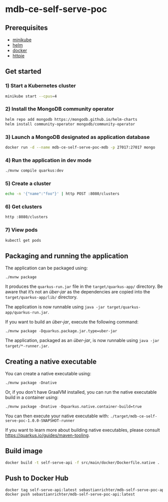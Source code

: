 # mdb-ce-self-serve-poc

## Prerequisites

- [minikube](https://minikube.sigs.k8s.io/)
- [helm](https://helm.sh/)
- [docker](https://www.docker.com/)
- [httpie](https://httpie.io)

## Get started

### 1) Start a Kubernetes cluster

```sh
minikube start --cpus=4
```

### 2) Install the MongoDB community operator

```sh
helm repo add mongodb https://mongodb.github.io/helm-charts
helm install community-operator mongodb/community-operator
```

### 3) Launch a MongoDB designated as application database

```sh
docker run -d --name mdb-ce-self-serve-poc-mdb -p 27017:27017 mongo
```

### 4) Run the application in dev mode

```sh
./mvnw compile quarkus:dev
```

### 5) Create a cluster

```sh
echo -n '{"name":"foo"}' | http POST :8080/clusters
```

### 6) Get clusters

```sh
http :8080/clusters
```

### 7) View pods

```sh
kubectl get pods
```

## Packaging and running the application

The application can be packaged using:

```shell script
./mvnw package
```

It produces the `quarkus-run.jar` file in the `target/quarkus-app/` directory.
Be aware that it’s not an _über-jar_ as the dependencies are copied into the `target/quarkus-app/lib/` directory.

The application is now runnable using `java -jar target/quarkus-app/quarkus-run.jar`.

If you want to build an _über-jar_, execute the following command:

```shell script
./mvnw package -Dquarkus.package.jar.type=uber-jar
```

The application, packaged as an _über-jar_, is now runnable using `java -jar target/*-runner.jar`.

## Creating a native executable

You can create a native executable using:

```shell script
./mvnw package -Dnative
```

Or, if you don't have GraalVM installed, you can run the native executable build in a container using:

```shell script
./mvnw package -Dnative -Dquarkus.native.container-build=true
```

You can then execute your native executable with: `./target/mdb-ce-self-serve-poc-1.0.0-SNAPSHOT-runner`

If you want to learn more about building native executables, please consult <https://quarkus.io/guides/maven-tooling>.

## Build image

```sh
docker build -t self-serve-api -f src/main/docker/Dockerfile.native .
```

## Push to Docker Hub

```sh
docker tag self-serve-api:latest sebastianrichter/mdb-self-serve-poc-api:latest
docker push sebastianrichter/mdb-self-serve-poc-api:latest
```
